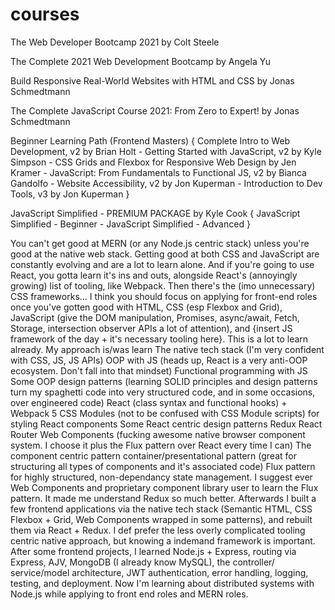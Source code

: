 # courses

The Web Developer Bootcamp 2021 by Colt Steele

The Complete 2021 Web Development Bootcamp by Angela Yu

Build Responsive Real-World Websites with HTML and CSS by Jonas Schmedtmann

The Complete JavaScript Course 2021: From Zero to Expert! by Jonas Schmedtmann

Beginner Learning Path (Frontend Masters) {
Complete Intro to Web Development, v2 by Brian Holt - 
Getting Started with JavaScript, v2 by Kyle Simpson - 
CSS Grids and Flexbox for Responsive Web Design by Jen Kramer - 
JavaScript: From Fundamentals to Functional JS, v2 by Bianca Gandolfo - 
Website Accessibility, v2 by Jon Kuperman - 
Introduction to Dev Tools, v3 by Jon Kuperman }

JavaScript Simplified - PREMIUM PACKAGE by Kyle Cook {
JavaScript Simplified - Beginner - JavaScript Simplified - Advanced
}


You can't get good at MERN (or any Node.js centric stack) unless you're good at the native web stack. Getting good at both CSS and JavaScript are constantly evolving and are a lot to learn alone. And if you're going to use React, you gotta learn it's ins and outs, alongside React's (annoyingly growing) list of tooling, like Webpack. Then there's the (imo unnecessary) CSS frameworks...
I think you should focus on applying for front-end roles once you've gotten good with HTML, CSS (esp Flexbox and Grid), JavaScript (give the DOM manipulation, Promises, async/await, Fetch, Storage, intersection observer APIs a lot of attention), and {insert JS framework of the day + it's necessary tooling here}.
This is a lot to learn already.
My approach is/was learn
The native tech stack (I'm very confident with CSS, JS, JS APIs)
OOP with JS (heads up, React is a very anti-OOP ecosystem. Don't fall into that mindset)
Functional programming with JS
Some OOP design patterns (learning SOLID principles and design patterns turn my spaghetti code into very structured code, and in some occasions, over engineered code)
React (class syntax and functional hooks) + Webpack 5
CSS Modules (not to be confused with CSS Module scripts) for styling React components
Some React centric design patterns
Redux
React Router
Web Components (fucking awesome native browser component system. I choose it plus the Flux pattern over React every time I can)
The component centric pattern container/presentational pattern (great for structuring all types of components and it's associated code)
Flux pattern for highly structured, non-dependancy state management. I suggest ever Web Components and proprietary component library user to learn the Flux pattern. It made me understand Redux so much better.
Afterwards I built a few frontend applications via the native tech stack (Semantic HTML, CSS Flexbox + Grid, Web Components wrapped in some patterns), and rebuilt them via React + Redux. I def prefer the less overly complicated tooling centric native approach, but knowing a indemand framework is important. After some frontend projects, I learned Node.js + Express, routing via Express, AJV, MongoDB (I already know MySQL), the controller/ service/model architecture, JWT authentication, error handling, logging, testing, and deployment. Now I'm learning about distributed systems with Node.js while applying to front end roles and MERN roles.
